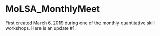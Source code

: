 # MoLSA_MonthlyMeet
First created March 6, 2019 during one of the monthly quantitative skill workshops. Here is an update #1.
